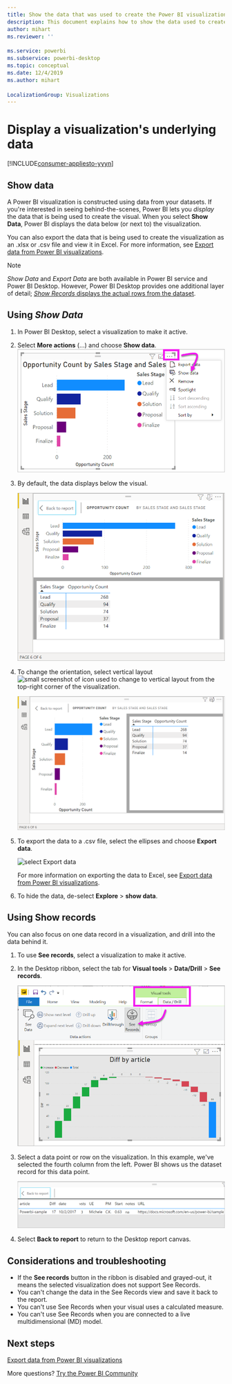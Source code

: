 ```yaml
---
title: Show the data that was used to create the Power BI visualization
description: This document explains how to show the data used to create a visual in Power BI and how to export that data to a .csv file.
author: mihart
ms.reviewer: ''

ms.service: powerbi
ms.subservice: powerbi-desktop
ms.topic: conceptual
ms.date: 12/4/2019
ms.author: mihart

LocalizationGroup: Visualizations
---
```

# Display a visualization's underlying data

[!INCLUDE[consumer-appliesto-yyyn](../includes/consumer-appliesto-nyyn.md)]    

## Show data
A Power BI visualization is constructed using data from your datasets. If you're interested in seeing behind-the-scenes, Power BI lets you *display* the data that is being used to create the visual. When you select **Show Data**, Power BI displays the data below (or next to) the visualization.

You can also export the data that is being used to create the visualization as an .xlsx or .csv file and view it in Excel. For more information, see [Export data from Power BI visualizations](power-bi-visualization-export-data.md).

> [!NOTE]
> *Show Data* and *Export Data* are both available in Power BI service and Power BI Desktop. However, Power BI Desktop provides one additional layer of detail; [*Show Records* displays the actual rows from the dataset](../create-reports/desktop-see-data-see-records.md).
> 
> 

## Using *Show Data* 
1. In Power BI Desktop, select a visualization to make it active.

2. Select **More actions** (...) and choose **Show data**. 
    ![display option for Show Data](media/service-reports-show-data/power-bi-more-action.png)


3. By default, the data displays below the visual.
   
   ![visual and data vertical display](media/service-reports-show-data/power-bi-show-data-below.png)

4. To change the orientation, select vertical layout ![small screenshot of icon used to change to vertical layout](media/service-reports-show-data/power-bi-vertical-icon-new.png) from the top-right corner of the visualization.
   
   ![visual and data horizontal display](media/service-reports-show-data/power-bi-show-data-side.png)
5. To export the data to a .csv file, select the ellipses and choose **Export data**.
   
    ![select Export data](media/service-reports-show-data/power-bi-export-data-new.png)
   
    For more information on exporting the data to Excel, see [Export data from Power BI visualizations](power-bi-visualization-export-data.md).
6. To hide the data, de-select **Explore** > **show data**.

## Using Show records
You can also focus on one data record in a visualization, and drill into the data behind it. 

1. To use **See records**, select a visualization to make it active. 

2. In the Desktop ribbon, select the tab for **Visual tools** > **Data/Drill** > **See records**. 

    ![Screenshot with See Records selected.](media/service-reports-show-data/power-bi-see-record.png)

3. Select a data point or row on the visualization. In this example, we've selected the fourth column from the left. Power BI shows us the dataset record for this data point.

    ![Screenshot of single record from dataset.](media/service-reports-show-data/power-bi-row.png)

4. Select **Back to report** to return to the Desktop report canvas. 

## Considerations and troubleshooting

- If the **See records** button in the ribbon is disabled and grayed-out, it means the selected visualization does not support See Records.
- You can't change the data in the See Records view and save it back to the report.
- You can't use See Records when your visual uses a calculated measure.
- You can't use See Records when you are connected to a live multidimensional (MD) model.  

## Next steps
[Export data from Power BI visualizations](power-bi-visualization-export-data.md)    

More questions? [Try the Power BI Community](https://community.powerbi.com/)


